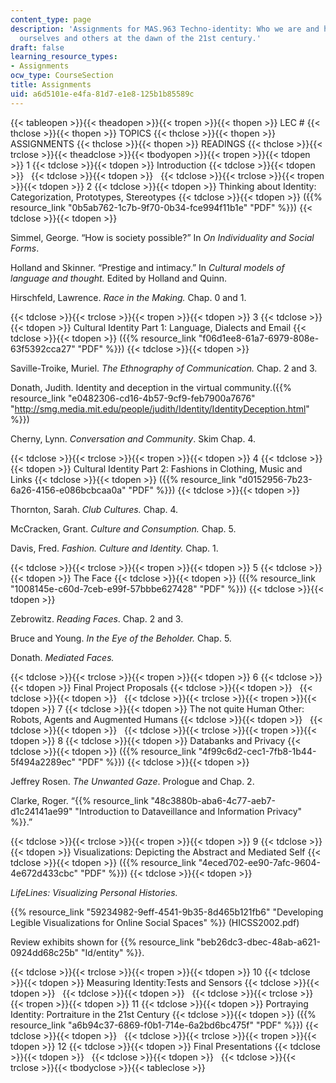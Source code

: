```yaml
---
content_type: page
description: 'Assignments for MAS.963 Techno-identity: Who we are and how we perceive
  ourselves and others at the dawn of the 21st century.'
draft: false
learning_resource_types:
- Assignments
ocw_type: CourseSection
title: Assignments
uid: a6d5101e-e4fa-81d7-e1e8-125b1b85589c
---
```

{{< tableopen >}}{{< theadopen >}}{{< tropen >}}{{< thopen >}}
LEC #
{{< thclose >}}{{< thopen >}}
TOPICS
{{< thclose >}}{{< thopen >}}
ASSIGNMENTS
{{< thclose >}}{{< thopen >}}
READINGS
{{< thclose >}}{{< trclose >}}{{< theadclose >}}{{< tbodyopen >}}{{< tropen >}}{{< tdopen >}}
1
{{< tdclose >}}{{< tdopen >}}
Introduction
{{< tdclose >}}{{< tdopen >}}
 
{{< tdclose >}}{{< tdopen >}}
 
{{< tdclose >}}{{< trclose >}}{{< tropen >}}{{< tdopen >}}
2
{{< tdclose >}}{{< tdopen >}}
Thinking about Identity: Categorization, Prototypes, Stereotypes
{{< tdclose >}}{{< tdopen >}}
({{% resource_link "0b5ab762-1c7b-9f70-0b34-fce994f11b1e" "PDF" %}})
{{< tdclose >}}{{< tdopen >}}

Simmel, George. “How is society possible?” In *On Individuality and Social Forms*.

Holland and Skinner. “Prestige and intimacy.” In *Cultural models of language and thought.* Edited by Holland and Quinn.

Hirschfeld, Lawrence. *Race in the Making.* Chap. 0 and 1.

{{< tdclose >}}{{< trclose >}}{{< tropen >}}{{< tdopen >}}
3
{{< tdclose >}}{{< tdopen >}}
Cultural Identity Part 1: Language, Dialects and Email
{{< tdclose >}}{{< tdopen >}}
({{% resource_link "f06d1ee8-61a7-6979-808e-63f5392cca27" "PDF" %}})
{{< tdclose >}}{{< tdopen >}}

Saville-Troike, Muriel. *The Ethnography of Communication.* Chap. 2 and 3.

Donath, Judith. Identity and deception in the virtual community.({{% resource_link "e0482306-cd16-4b57-9cf9-feb7900a7676" "http://smg.media.mit.edu/people/judith/Identity/IdentityDeception.html" %}})

Cherny, Lynn. *Conversation and Community*. Skim Chap. 4.

{{< tdclose >}}{{< trclose >}}{{< tropen >}}{{< tdopen >}}
4
{{< tdclose >}}{{< tdopen >}}
Cultural Identity Part 2: Fashions in Clothing, Music and Links
{{< tdclose >}}{{< tdopen >}}
({{% resource_link "d0152956-7b23-6a26-4156-e086bcbcaa0a" "PDF" %}})
{{< tdclose >}}{{< tdopen >}}

Thornton, Sarah. *Club Cultures.* Chap. 4.

McCracken, Grant. *Culture and Consumption.* Chap. 5.

Davis, Fred. *Fashion. Culture and Identity.* Chap. 1.

{{< tdclose >}}{{< trclose >}}{{< tropen >}}{{< tdopen >}}
5
{{< tdclose >}}{{< tdopen >}}
The Face
{{< tdclose >}}{{< tdopen >}}
({{% resource_link "1008145e-c60d-7ceb-e99f-57bbbe627428" "PDF" %}})
{{< tdclose >}}{{< tdopen >}}

Zebrowitz. *Reading Faces*. Chap. 2 and 3.

Bruce and Young. *In the Eye of the Beholder.* Chap. 5.

Donath. *Mediated Faces.*

{{< tdclose >}}{{< trclose >}}{{< tropen >}}{{< tdopen >}}
6
{{< tdclose >}}{{< tdopen >}}
Final Project Proposals
{{< tdclose >}}{{< tdopen >}}
 
{{< tdclose >}}{{< tdopen >}}
 
{{< tdclose >}}{{< trclose >}}{{< tropen >}}{{< tdopen >}}
7
{{< tdclose >}}{{< tdopen >}}
The not quite Human Other: Robots, Agents and Augmented Humans
{{< tdclose >}}{{< tdopen >}}
 
{{< tdclose >}}{{< tdopen >}}
 
{{< tdclose >}}{{< trclose >}}{{< tropen >}}{{< tdopen >}}
8
{{< tdclose >}}{{< tdopen >}}
Databanks and Privacy
{{< tdclose >}}{{< tdopen >}}
({{% resource_link "4f99c6d2-cec1-7fb8-1b44-5f494a2289ec" "PDF" %}})
{{< tdclose >}}{{< tdopen >}}

Jeffrey Rosen. *The Unwanted Gaze*. Prologue and Chap. 2.

Clarke, Roger. “{{% resource_link "48c3880b-aba6-4c77-aeb7-d1c24141ae99" "Introduction to Dataveillance and Information Privacy" %}}.”

{{< tdclose >}}{{< trclose >}}{{< tropen >}}{{< tdopen >}}
9
{{< tdclose >}}{{< tdopen >}}
Visualizations: Depicting the Abstract and Mediated Self
{{< tdclose >}}{{< tdopen >}}
({{% resource_link "4eced702-ee90-7afc-9604-4e672d433cbc" "PDF" %}})
{{< tdclose >}}{{< tdopen >}}

*LifeLines: Visualizing Personal Histories.*

{{% resource_link "59234982-9eff-4541-9b35-8d465b121fb6" "Developing Legible Visualizations for Online Social Spaces" %}} (HICSS2002.pdf)

Review exhibits shown for {{% resource_link "beb26dc3-dbec-48ab-a621-0924dd68c25b" "Id/entity" %}}.

{{< tdclose >}}{{< trclose >}}{{< tropen >}}{{< tdopen >}}
10
{{< tdclose >}}{{< tdopen >}}
Measuring Identity:Tests and Sensors
{{< tdclose >}}{{< tdopen >}}
 
{{< tdclose >}}{{< tdopen >}}
 
{{< tdclose >}}{{< trclose >}}{{< tropen >}}{{< tdopen >}}
11
{{< tdclose >}}{{< tdopen >}}
Portraying Identity: Portraiture in the 21st Century
{{< tdclose >}}{{< tdopen >}}
({{% resource_link "a6b94c37-6869-f0b1-714e-6a2bd6bc475f" "PDF" %}})
{{< tdclose >}}{{< tdopen >}}
 
{{< tdclose >}}{{< trclose >}}{{< tropen >}}{{< tdopen >}}
12
{{< tdclose >}}{{< tdopen >}}
Final Presentations
{{< tdclose >}}{{< tdopen >}}
 
{{< tdclose >}}{{< tdopen >}}
 
{{< tdclose >}}{{< trclose >}}{{< tbodyclose >}}{{< tableclose >}}